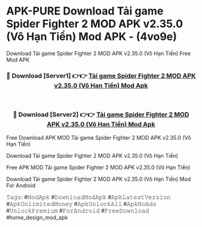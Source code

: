 # APK-PURE Download Tải game Spider Fighter 2 MOD APK v2.35.0 (Vô Hạn Tiền) Mod APK - (4vo9e)
Download Tải game Spider Fighter 2 MOD APK v2.35.0 (Vô Hạn Tiền) Free Mod APK

<div align="center">
<h3>🔴 Download [Server1] 👉👉 <a href="https://apk-comot.site?title=Tải_game_Spider_Fighter_2_MOD_APK_v2.35.0_(Vô_Hạn_Tiền)">Tải game Spider Fighter 2 MOD APK v2.35.0 (Vô Hạn Tiền) Mod Apk</a></h3><br>

<h3>🔴 Download [Server2] 👉👉 <a href="https://apk-comot.site?title=Tải_game_Spider_Fighter_2_MOD_APK_v2.35.0_(Vô_Hạn_Tiền)">Tải game Spider Fighter 2 MOD APK v2.35.0 (Vô Hạn Tiền) Mod Apk</a></h3>
</div>


Free Download APK MOD Tải game Spider Fighter 2 MOD APK v2.35.0 (Vô Hạn Tiền)

Download Tải game Spider Fighter 2 MOD APK v2.35.0 (Vô Hạn Tiền) 

Free APK MOD Tải game Spider Fighter 2 MOD APK v2.35.0 (Vô Hạn Tiền) 

Download Tải game Spider Fighter 2 MOD APK v2.35.0 (Vô Hạn Tiền) Mod For Android

𝚃𝚊𝚐𝚜: #𝙼𝚘𝚍𝙰𝚙𝚔 #𝙳𝚘𝚠𝚗𝚕𝚘𝚊𝚍𝙼𝚘𝚍𝙰𝚙𝚔 #𝙰𝚙𝚔𝙻𝚊𝚝𝚎𝚜𝚝𝚅𝚎𝚛𝚜𝚒𝚘𝚗 #𝙰𝚙𝚔𝚄𝚗𝚕𝚒𝚖𝚒𝚝𝚎𝚍𝙼𝚘𝚗𝚎𝚢 #𝙰𝚙𝚔𝚄𝚗𝚕𝚘𝚌𝚔𝙰𝚕𝚕 #𝙰𝚙𝚔𝙽𝚘𝙰𝚍𝚜 #𝚄𝚗𝚕𝚘𝚌𝚔𝙿𝚛𝚎𝚖𝚒𝚞𝚖 #𝙵𝚘𝚛𝙰𝚗𝚍𝚛𝚘𝚒𝚍 #𝙵𝚛𝚎𝚎𝙳𝚘𝚠𝚗𝚕𝚘𝚊𝚍 #home_design_mod_apk